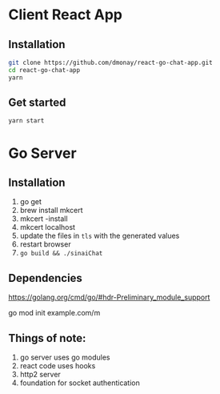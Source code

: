 # Client React App

## Installation

```bash
git clone https://github.com/dmonay/react-go-chat-app.git
cd react-go-chat-app
yarn
```

## Get started

```bash
yarn start
```

# Go Server

## Installation

1. go get
2. brew install mkcert
3. mkcert -install
4. mkcert localhost
5. update the files in `tls` with the generated values
6. restart browser
7. `go build && ./sinaiChat`

## Dependencies

https://golang.org/cmd/go/#hdr-Preliminary_module_support

go mod init example.com/m

## Things of note:

1. go server uses go modules
2. react code uses hooks
3. http2 server
4. foundation for socket authentication
